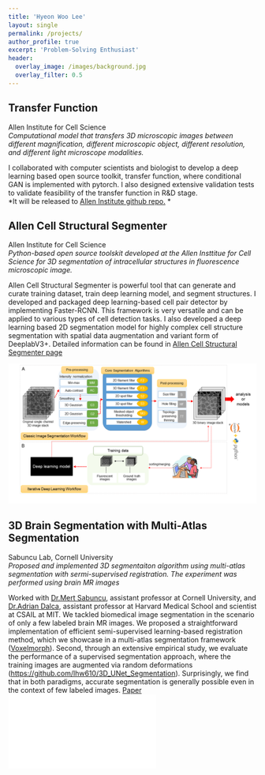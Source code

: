 ```yaml
---
title: 'Hyeon Woo Lee'
layout: single
permalink: /projects/
author_profile: true
excerpt: 'Problem-Solving Enthusiast'
header:
  overlay_image: /images/background.jpg
  overlay_filter: 0.5
---
```


## Transfer Function
Allen Institute for Cell Science<br />
*Computational model that transfers 3D microscopic images between different magnification, different microscopic object, different resolution, and different light microscope modalities.*

I collaborated with computer scientists and biologist to develop a deep learning based open source toolkit, transfer function, where conditional GAN is implemented with pytorch. I also designed extensive validation tests to validate feasibility of the transfer function in R&D stage.<br />
*It will be released to [Allen Institute github repo.](https://github.com/AllenInstitute) *

## Allen Cell Structural Segmenter
Allen Institute for Cell Science<br />
*Python-based open source toolskit developed at the Allen Insttitue for Cell Science for 3D segmentation of intracellular structures in fluorescence microscopic image.*

Allen Cell Structural Segmenter is powerful tool that can generate and curate training dataset,  train deep learning model, and segment structures. I developed and packaged deep learning-based cell pair detector by implementing Faster-RCNN. This framework is very versatile and can be applied to various types of cell detection tasks. I also developed a deep learning based 2D segmentation model for highly complex cell structure segmentation with spatial data augmentation and variant form of DeeplabV3+. Detailed information can be found in [Allen Cell Structural Segmenter page](https://www.allencell.org/segmenter.html)

![Overview](/images/segmenter.png)

## 3D Brain Segmentation with Multi-Atlas Segmentation
Sabuncu Lab, Cornell University<br />
*Proposed and implemented 3D segmentaiton algorithm using multi-atlas segmentation with sermi-supervised registration. The experiment was performed using brain MR images*

Worked with [Dr.Mert Sabuncu](http://sabuncu.engineering.cornell.edu/), assistant professor at Cornell University, and [Dr.Adrian Dalca](http://www.mit.edu/~adalca/), assistant professor at Harvard Medical School and scientist at CSAIL at MIT. We tackled biomedical image segmentation in the scenario of only a few labeled brain MR images. We proposed a straightforward implementation of efficient semi-supervised learning-based registration method, which we showcase in a multi-atlas segmentation framework ([Voxelmorph](https://github.com/voxelmorph/voxelmorph)). Second, through an extensive empirical study, we evaluate the performance of a supervised segmentation approach, where the training images are augmented via random deformations (https://github.com/lhw610/3D_UNet_Segmentation). Surprisingly, we find that in both paradigms, accurate segmentation is generally possible even in the context of few labeled images.
[Paper](https://arxiv.org/abs/1908.04466)
![Overview](/images/overall.pdf)
